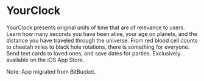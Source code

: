 # YourClock

YourClock presents original units of time that are of relevance to users. Learn how many seconds you have been alive, your age on planets, and the distance you have traveled through the universe. From red blood cell counts to cheetah miles to black hole rotations, there is something for everyone. Send text cards to loved ones, and save dates for parties. Exclusively available on the iOS App Store.

Note: App migrated from BitBucket.
